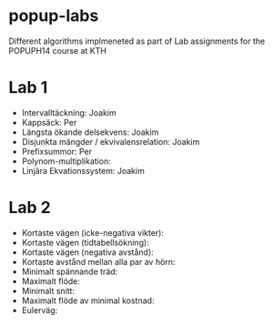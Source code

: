 popup-labs
==========

Different algorithms implmeneted as part of Lab assignments for the POPUPH14 course at KTH

Lab 1
=====
- Intervalltäckning: Joakim
- Kappsäck: Per
- Längsta ökande delsekvens: Joakim
- Disjunkta mängder / ekvivalensrelation: Joakim
- Prefixsummor: Per
- Polynom-multiplikation: 
- Linjära Ekvationssystem: Joakim


Lab 2
=====
- Kortaste vägen (icke-negativa vikter):
- Kortaste vägen (tidtabellsökning):
- Kortaste vägen (negativa avstånd):
- Kortaste avstånd mellan alla par av hörn:
- Minimalt spännande träd:
- Maximalt flöde:
- Minimalt snitt:
- Maximalt flöde av minimal kostnad:
- Eulerväg:
